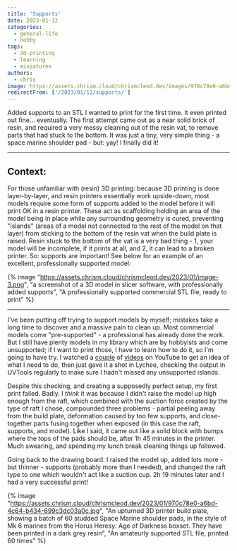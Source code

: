 ```yaml
---
title: 'Supports'
date: 2023-01-12
categories:
  - general-life
  - hobby
tags:
  - 3d-printing
  - learning
  - miniatures
authors:
  - chris
image: https://assets.chrism.cloud/chrismcleod.dev/images/970c78e0-a6bd-4c64-b434-699c3dc03a0c.jpg
redirectFrom: ['/2023/01/12/supports/']
---
```


Added supports to an STL I wanted to print for the first time. It even printed out fine… eventually. The first attempt came out as a near solid brick of resin, and required a very messy cleaning out of the resin vat, to remove parts that had stuck to the bottom. It was just a tiny, very simple thing - a space marine shoulder pad - but: yay! I finally did it!

---

## Context:

For those unfamiliar with (resin) 3D printing: because 3D printing is done layer-by-layer, and resin printers essentially work upside-down, most models require some form of supports added to the model before it will print OK in a resin printer. These act as scaffolding holding an area of the model being in place while any surrounding geometry is cured, preventing "islands" (areas of a model not connected to the rest of the model on that layer) from sticking to the bottom of the resin vat when the build plate is raised. Resin stuck to the bottom of the vat is a very bad thing - 1, your model will be incomplete, if it prints at all, and 2, it can lead to a broken printer. So: supports are important! See below for an example of an excellent, professionally supported model:

{% image "https://assets.chrism.cloud/chrismcleod.dev/2023/01/image-3.png", "a screenshot of a 3D model in slicer software, with professionally added supports", "A professionally supported commercial STL file, ready to print" %}

---

I've been putting off trying to support models by myself; mistakes take a long time to discover and a massive pain to clean up. Most commercial models come "pre-supported" - a professional has already done the work. But I still have plenty models in my library which are by hobbyists and come unsupported; if I want to print those, I have to learn how to do it, so I'm going to have try. I watched a [couple](https://www.youtube.com/watch?v=dTN6d4VyeEQ) of [videos](https://www.youtube.com/watch?v=GN4Xa-t0zno) on YouTube to get an idea of what I need to do, then just gave it a shot in Lychee, checking the output in UVTools regularly to make sure I hadn't missed any unsupported islands.

Despite this checking, and creating a supposedly perfect setup, my first print failed. Badly. I _think_ it was because I didn't raise the model up high enough from the raft, which combined with the suction force created by the type of raft I chose, compounded three problems - partial peeling away from the build plate, deformation caused by too few supports, and close-together parts fusing together when exposed (in this case the raft, supports, and model). Like I said, it came out like a solid block with bumps where the tops of the pads should be, after 1h 45 minutes in the printer. Much swearing, and spending my lunch break cleaning things up followed.

Going back to the drawing board: I raised the model up, added lots more - but thinner - supports (probably more than I needed), and changed the raft type to one which wouldn't act like a suction cup. 2h 19 minutes later and I had a very successful print!

{% image "https://assets.chrism.cloud/chrismcleod.dev/2023/01/970c78e0-a6bd-4c64-b434-699c3dc03a0c.jpg", "An upturned 3D printer build plate, showing a batch of 60 studded Space Marine shoulder pads, in the style of Mk 6  marines from the Horus Heresy: Age of Darkness boxset. They have been printed in a dark grey resin", "An amateurly supported STL file, printed 60 times" %}
